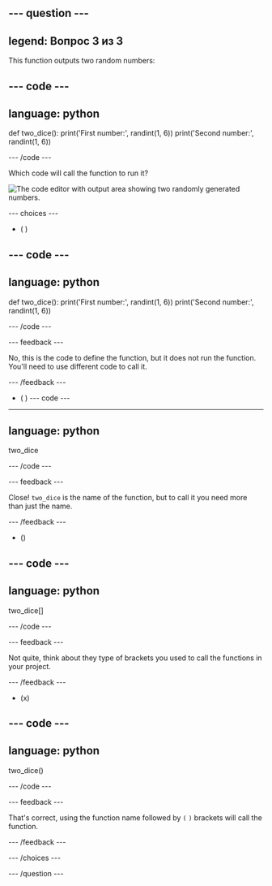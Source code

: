 --- question ---
---
legend: Вопрос 3 из 3
---

This function outputs two random numbers:

--- code ---
---
language: python
---

def two_dice(): print('First number:', randint(1, 6)) print('Second number:', randint(1, 6))

--- /code ---

Which code will call the function to run it?

![The code editor with output area showing two randomly generated numbers.](images/quiz3.png)

--- choices ---

- ( )

--- code ---
---
language: python
---

def two_dice(): print('First number:', randint(1, 6)) print('Second number:', randint(1, 6))

--- /code ---

 --- feedback ---

 No, this is the code to define the function, but it does not run the function. You'll need to use different code to call it.

 --- /feedback ---

- ( ) --- code ---
---
language: python
---

two_dice

--- /code ---

 --- feedback ---

Close! `two_dice` is the name of the function, but to call it you need more than just the name.

 --- /feedback ---

- ()

--- code ---
---
language: python
---

two_dice[]

--- /code ---

 --- feedback ---

 Not quite, think about they type of brackets you used to call the functions in your project.

 --- /feedback ---

- (x)

--- code ---
---
language: python
---

two_dice()

--- /code ---

 --- feedback ---

 That's correct, using the function name followed by `(` `)` brackets will call the function.

 --- /feedback ---

--- /choices ---

--- /question ---
